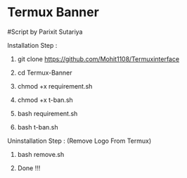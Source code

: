 # Termux Banner
#Script by Parixit Sutariya

Installation Step :

1) git clone https://github.com/Mohit1108/Termuxinterface


2) cd Termux-Banner


3) chmod +x requirement.sh


4) chmod +x t-ban.sh


5) bash requirement.sh


6) bash t-ban.sh



Uninstallation Step : (Remove Logo From Termux)

1) bash remove.sh

2) Done !!!
